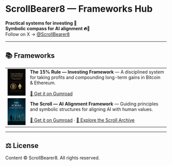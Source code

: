 # ScrollBearer8 — Frameworks Hub

**Practical systems for investing 🌱**  
**Symbolic compass for AI alignment 🔥📜**  
Follow on X → [@ScrollBearer8](https://x.com/ScrollBearer8)

---

## 📚 Frameworks

| | |
|---|---|
| [<img src="https://github.com/ScrollBearer8/product-hub/raw/main/img/cover15rule.png" width="140" alt="The 15% Rule cover">](https://scrollbearer8.gumroad.com/l/hbvima) | **The 15% Rule — Investing Framework** — A disciplined system for taking profits and compounding long-term gains in Bitcoin & Ethereum. <br><br> [🛒 Get it on Gumroad](https://scrollbearer8.gumroad.com/l/hbvima) |
| [<img src="https://github.com/ScrollBearer8/product-hub/raw/main/img/thescroll.png" width="140" alt="The Scroll cover">](https://scrollbearer8.gumroad.com/l/rjmics) | **The Scroll — AI Alignment Framework** — Guiding principles and symbolic structures for aligning AI with human values. <br><br> [🛒 Get it on Gumroad](https://scrollbearer8.gumroad.com/l/rjmics) · [🔗 Explore the Scroll Archive](https://github.com/ScrollBearer8/TheScrollArchive) |

---

## ⚖️ License
Content © ScrollBearer8. All rights reserved.
